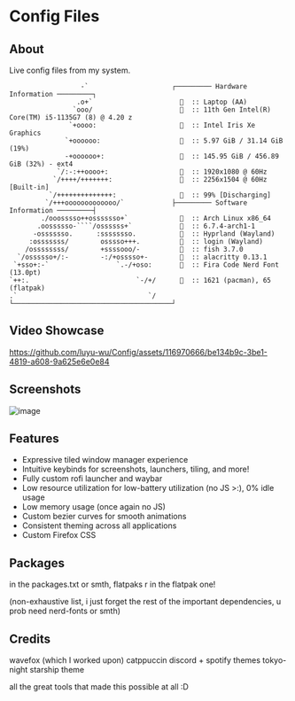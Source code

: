 # Config Files

## About
Live config files from my system.

```
                  -`                     ┌───────── Hardware Information ─────────┐
                 .o+`                      󰍹  :: Laptop (AA)
                `ooo/                        :: 11th Gen Intel(R) Core(TM) i5-1135G7 (8) @ 4.20 z
               `+oooo:                       :: Intel Iris Xe Graphics
              `+oooooo:                      :: 5.97 GiB / 31.14 GiB (19%)
              -+oooooo+:                     :: 145.95 GiB / 456.89 GiB (32%) - ext4
            `/:-:++oooo+:                  󰍹  :: 1920x1080 @ 60Hz
           `/++++/+++++++:                 󰍹  :: 2256x1504 @ 60Hz [Built-in]
          `/++++++++++++++:                  :: 99% [Discharging]
         `/+++ooooooooooooo/`            ├───────── Software Information ─────────┤
        ./ooosssso++osssssso+`               :: Arch Linux x86_64
       .oossssso-````/ossssss+`              :: 6.7.4-arch1-1
      -osssssso.      :ssssssso.             :: Hyprland (Wayland)
     :osssssss/        osssso+++.          󰧨  :: login (Wayland)
    /ossssssss/        +ssssooo/-            :: fish 3.7.0
  `/ossssso+/:-        -:/+osssso+-          :: alacritty 0.13.1
 `+sso+:-`                 `.-/+oso:         :: Fira Code Nerd Font (13.0pt)
`++:.                           `-/+/        :: 1621 (pacman), 65 (flatpak)
.`                                 `/    └────────────────────────────────────────┘
```

## Video Showcase

https://github.com/luyu-wu/Config/assets/116970666/be134b9c-3be1-4819-a608-9a625e6e0e84

## Screenshots
![image](https://github.com/luyu-wu/Config/assets/116970666/194e2538-22a4-4944-9a2e-0b7e8313c3fb)


## Features
- Expressive tiled window manager experience
- Intuitive keybinds for screenshots, launchers, tiling, and more!
- Fully custom rofi launcher and waybar
- Low resource utilization for low-battery utilization (no JS >:), 0% idle usage
- Low memory usage (once again no JS)
- Custom bezier curves for smooth animations
- Consistent theming across all applications
- Custom Firefox CSS

## Packages
in the packages.txt or smth, flatpaks r in the flatpak one!

(non-exhaustive list, i just forget the rest of the important dependencies, u prob need nerd-fonts or smth)

## Credits

wavefox (which I worked upon)
catppuccin discord + spotify themes
tokyo-night starship theme

all the great tools that made this possible at all :D
